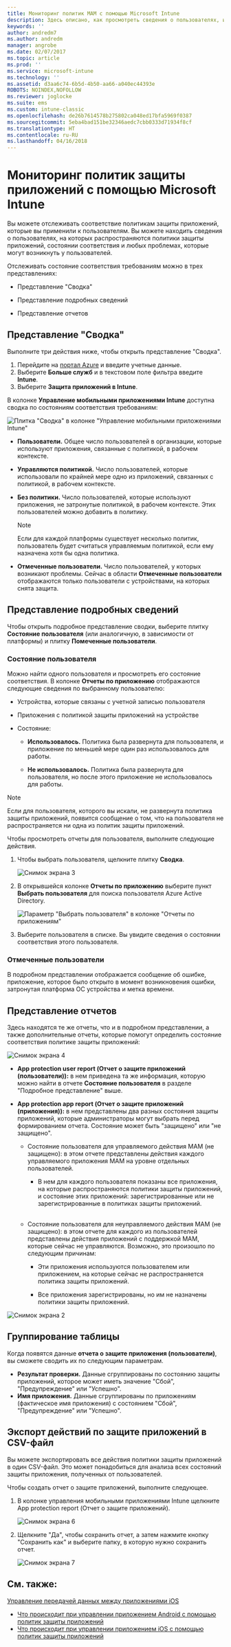 ```yaml
---
title: Мониторинг политик MAM с помощью Microsoft Intune
description: Здесь описано, как просмотреть сведения о пользователях, использующих политику, и ознакомиться с более подробной информацией.
keywords: ''
author: andredm7
ms.author: andredm
manager: angrobe
ms.date: 02/07/2017
ms.topic: article
ms.prod: ''
ms.service: microsoft-intune
ms.technology: ''
ms.assetid: d3aa6c74-6b5d-4b50-aa66-a040ec44393e
ROBOTS: NOINDEX,NOFOLLOW
ms.reviewer: joglocke
ms.suite: ems
ms.custom: intune-classic
ms.openlocfilehash: de26b7614578b275802ca048ed17bfa5969f0387
ms.sourcegitcommit: 5eba4bad151be32346aedc7cbb0333d71934f8cf
ms.translationtype: HT
ms.contentlocale: ru-RU
ms.lasthandoff: 04/16/2018
---
```

# <a name="monitor-app-protection-policies-with-microsoft-intune"></a>Мониторинг политик защиты приложений с помощью Microsoft Intune
Вы можете отслеживать соответствие политикам защиты приложений, которые вы применили к пользователям. Вы можете находить сведения о пользователях, на которых распространяются политики защиты приложений, состоянии соответствия и любых проблемах, которые могут возникнуть у пользователей.

Отслеживать состояние соответствия требованиям можно в трех представлениях:

-   Представление "Сводка"

-   Представление подробных сведений

-   Представление отчетов

## <a name="summary-view"></a>Представление "Сводка"

Выполните три действия ниже, чтобы открыть представление "Сводка".

1. Перейдите на [портал Azure](https://portal.azure.com) и введите учетные данные.
2. Выберите **Больше служб** и в текстовом поле фильтра введите **Intune**.
3. Выберите **Защита приложений в Intune**.

В колонке **Управление мобильными приложениями Intune** доступна сводка по состояниям соответствия требованиям:

![Плитка "Сводка" в колонке "Управление мобильными приложениями Intune"](../media/mam-azure-portal-user-status-summary.png)

-   **Пользователи.** Общее число пользователей в организации, которые используют приложения, связанные с политикой, в рабочем контексте.

-   **Управляются политикой.** Число пользователей, которые использовали по крайней мере одно из приложений, связанных с политикой, в рабочем контексте.

-   **Без политики.** Число пользователей, которые используют приложения, не затронутые политикой, в рабочем контексте. Этих пользователей можно добавить в политику.
    > [!NOTE]
    > Если для каждой платформы существует несколько политик, пользователь будет считаться управляемым политикой, если ему назначена хотя бы одна политика.

- **Отмеченные пользователи.** Число пользователей, у которых возникают проблемы. Сейчас в области **Отмеченные пользователи** отображаются только пользователи с устройствами, на которых снята защита.


## <a name="detailed-view"></a>Представление подробных сведений
Чтобы открыть подробное представление сводки, выберите плитку **Состояние пользователя** (или аналогичную, в зависимости от платформы) и плитку **Помеченные пользователи**.

### <a name="user-status"></a>Состояние пользователя
Можно найти одного пользователя и просмотреть его состояние соответствия. В колонке **Отчеты по приложению** отображаются следующие сведения по выбранному пользователю:
- Устройства, которые связаны с учетной записью пользователя

- Приложения с политикой защиты приложений на устройстве

- Состояние:

  - **Использовалось.** Политика была развернута для пользователя, и приложение по меньшей мере один раз использовалось для работы.

  - **Не использовалось.** Политика была развернута для пользователя, но после этого приложение не использовалось для работы.

>[!NOTE]
> Если для пользователя, которого вы искали, не развернута политика защиты приложений, появится сообщение о том, что на пользователя не распространяется ни одна из политик защиты приложений.

Чтобы просмотреть отчеты для пользователя, выполните следующие действия.

1.  Чтобы выбрать пользователя, щелкните плитку **Сводка**.

    ![Снимок экрана 3](../media/MAM-reporting-6.png)

2. В открывшейся колонке **Отчеты по приложению** выберите пункт **Выбрать пользователя** для поиска пользователя Azure Active Directory.

    ![Параметр "Выбрать пользователя" в колонке "Отчеты по приложениям"](../media/MAM-reporting-2.png)

3. Выберите пользователя в списке. Вы увидите сведения о состоянии соответствия этого пользователя.

### <a name="flagged-users"></a>Отмеченные пользователи
В подробном представлении отображается сообщение об ошибке, приложение, которое было открыто в момент возникновения ошибки, затронутая платформа ОС устройства и метка времени.

## <a name="reporting-view"></a>Представление отчетов

Здесь находятся те же отчеты, что и в подробном представлении, а также дополнительные отчеты, которые помогут определить состояние соответствия политике защиты приложений:

![Снимок экрана 4](../media/MAM-reporting-7.png)

-   **App protection user report (Отчет о защите приложений (пользователи)):** в нем приведена та же информация, которую можно найти в отчете **Состояние пользователя** в разделе "Подробное представление" выше.

-   **App protection app report (Отчет о защите приложений (приложения)):** в нем представлены два разных состояния защиты приложений, которые администраторы могут выбрать перед формированием отчета. Состояние может быть "защищено" или "не защищено".

    -   Состояние пользователя для управляемого действия MAM (не защищено): в этом отчете представлены действия каждого управляемого приложения MAM на уровне отдельных пользователей.

        -   В нем для каждого пользователя показаны все приложения, на которые распространяются политики защиты приложений, и состояние этих приложений: зарегистрированные или не зарегистрированные в политиках защиты приложений.
<br></br>
    -   Состояние пользователя для неуправляемого действия MAM (не защищено): в этом отчете для каждого из пользователей представлены действия приложений с поддержкой MAM, которые сейчас не управляются. Возможно, это произошло по следующим причинам:

        -   Эти приложения используются пользователем или приложением, на которые сейчас не распространяется политика защиты приложений.

        -   Все приложения зарегистрированы, но им не назначены политики защиты приложений.

![Снимок экрана 2](../media/MAM-reporting-4.png)

## <a name="table-grouping"></a>Группирование таблицы

Когда появятся данные **отчета о защите приложения (пользователи)**, вы сможете сводить их по следующим параметрам.

- **Результат проверки.** Данные сгруппированы по состоянию защиты приложений, которое может иметь значение "Сбой", "Предупреждение" или "Успешно".
- **Имя приложения.** Данные сгруппированы по приложениям (фактическое имя приложения) с состоянием "Сбой", "Предупреждение" или "Успешно".

## <a name="export-app-protection-activities-to-csv"></a>Экспорт действий по защите приложений в CSV-файл

Вы можете экспортировать все действия политики защиты приложений в один CSV-файл. Это может понадобиться для анализа всех состояний защиты приложения, полученных от пользователей.

Чтобы создать отчет о защите приложений, выполните следующее.

1. В колонке управления мобильными приложениями Intune щелкните App protection report (Отчет о защите приложений).

    ![Снимок экрана 6](../media/app-protection-report-csv-2.png)

2. Щелкните "Да", чтобы сохранить отчет, а затем нажмите кнопку "Сохранить как" и выберите папку, в которую нужно сохранить отчет.

    ![Снимок экрана 7](../media/app-protection-report-csv-1.png)

## <a name="see-also"></a>См. также:
[Управление передачей данных между приложениями iOS](manage-data-transfer-between-ios-apps-with-microsoft-intune.md)

* [Что происходит при управлении приложением Android с помощью политик защиты приложений](/intune/end-user-mam-apps-android)
* [Что происходит при управлении приложением iOS с помощью политик защиты приложений](/intune/end-user-mam-apps-ios)
